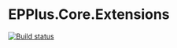 # EPPlus.Core.Extensions

[![Build status](https://ci.appveyor.com/api/projects/status/cdhoa8m20k2k71ke/branch/master?svg=true)](https://ci.appveyor.com/project/AydnERAYDIN/epplus-core-extensions/branch/master)